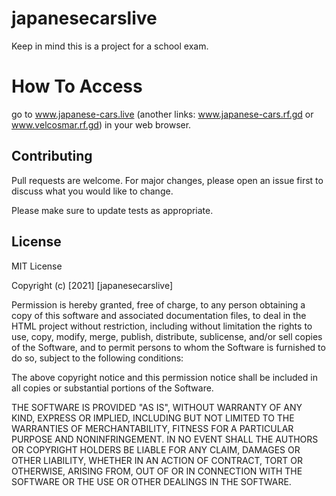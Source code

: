 # japanesecarslive

Keep in mind this is a project for a school exam.

# How To Access

go to www.japanese-cars.live (another links: www.japanese-cars.rf.gd or www.velcosmar.rf.gd) in your web browser.

## Contributing
Pull requests are welcome. For major changes, please open an issue first to discuss what you would like to change.

Please make sure to update tests as appropriate.

## License

MIT License

Copyright (c) [2021] [japanesecarslive]

Permission is hereby granted, free of charge, to any person obtaining a copy
of this software and associated documentation files, to deal
in the HTML project without restriction, including without limitation the rights
to use, copy, modify, merge, publish, distribute, sublicense, and/or sell
copies of the Software, and to permit persons to whom the Software is
furnished to do so, subject to the following conditions:

The above copyright notice and this permission notice shall be included in all
copies or substantial portions of the Software.

THE SOFTWARE IS PROVIDED "AS IS", WITHOUT WARRANTY OF ANY KIND, EXPRESS OR
IMPLIED, INCLUDING BUT NOT LIMITED TO THE WARRANTIES OF MERCHANTABILITY,
FITNESS FOR A PARTICULAR PURPOSE AND NONINFRINGEMENT. IN NO EVENT SHALL THE
AUTHORS OR COPYRIGHT HOLDERS BE LIABLE FOR ANY CLAIM, DAMAGES OR OTHER
LIABILITY, WHETHER IN AN ACTION OF CONTRACT, TORT OR OTHERWISE, ARISING FROM,
OUT OF OR IN CONNECTION WITH THE SOFTWARE OR THE USE OR OTHER DEALINGS IN THE
SOFTWARE.
